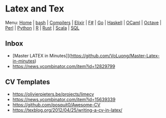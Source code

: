 # Latex and Tex

Menu: [Home](README.md) | [bash](bash.md) | [Compilers](compilers.md) | [Elixir](elixir.md) |  [F#](fsharp.md) | [Go](go.md) | [Haskell](haskell.md) | [OCaml](ocaml.md) | [Octave](octave.md) | [Perl](perl.md) | [Python](python.md) | [R](r.md) | [Rust](rust.md) | [Scala](scala.md)  | [SQL](sql.md)

## Inbox

- [Master LATEX in Minutes]](https://github.com/VoLuong/Master-Latex-in-minutes)
 - https://news.ycombinator.com/item?id=12829799

## CV Templates

- https://olivierpieters.be/projects/limecv
 - https://news.ycombinator.com/item?id=15639339
- https://github.com/posquit0/Awesome-CV
- https://texblog.org/2012/04/25/writing-a-cv-in-latex/
